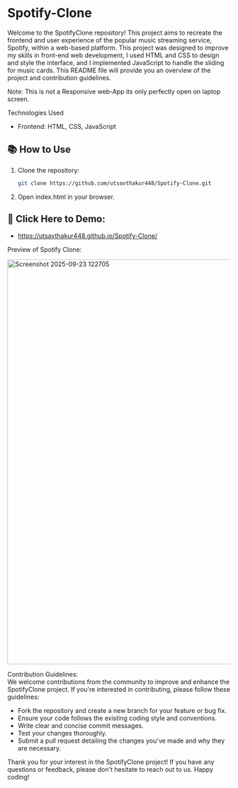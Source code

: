 # Spotify-Clone
Welcome to the SpotifyClone repository! This project aims to recreate the frontend and user experience of the popular music streaming service, Spotify, within a web-based platform. This project was designed to improve my skills in front-end web development, I used HTML and CSS to design and style the interface, and I implemented JavaScript to handle the sliding for music cards. This README file will provide you an overview of the project and contribution guidelines.
  
Note: This is not a Responsive web-App its only perfectly open on laptop screen.
  
Technologies Used
- Frontend: HTML, CSS, JavaScript

## 📚 How to Use
1. Clone the repository:
   ```bash
   git clone https://github.com/utsavthakur448/Spotify-Clone.git
2. Open index.html in your browser.  
  
    
## 🚀 Click Here to Demo:   
- https://utsavthakur448.github.io/Spotify-Clone/     
  

Preview of Spotify Clone:
  
<img width="1919" height="915" alt="Screenshot 2025-09-23 122705" src="https://github.com/user-attachments/assets/6b26588e-5652-42a6-8b18-ba4786a3f661" />  
  
Contribution Guidelines:  
We welcome contributions from the community to improve and enhance the SpotifyClone project. If you're interested in contributing, please follow these guidelines:

- Fork the repository and create a new branch for your feature or bug fix.
- Ensure your code follows the existing coding style and conventions.
- Write clear and concise commit messages.
- Test your changes thoroughly.
- Submit a pull request detailing the changes you've made and why they are necessary.

Thank you for your interest in the SpotifyClone project! If you have any questions or feedback, please don't hesitate to reach out to us. Happy coding!
